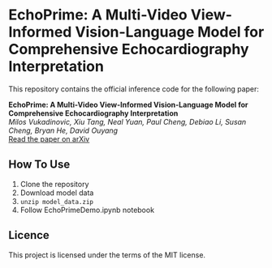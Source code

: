 # EchoPrime: A Multi-Video View-Informed Vision-Language Model for Comprehensive Echocardiography Interpretation

This repository contains the official inference code for the following paper:

**EchoPrime: A Multi-Video View-Informed Vision-Language Model for Comprehensive Echocardiography Interpretation**  
*Milos Vukadinovic, Xiu Tang, Neal Yuan, Paul Cheng, Debiao Li, Susan Cheng, Bryan He, David Ouyang*  
[Read the paper on arXiv](https://arxiv.org/abs/2410.09704)


## How To Use
1) Clone the repository
2) Download model data
3) `unzip model_data.zip`
4) Follow EchoPrimeDemo.ipynb notebook

## Licence
This project is licensed under the terms of the MIT license.